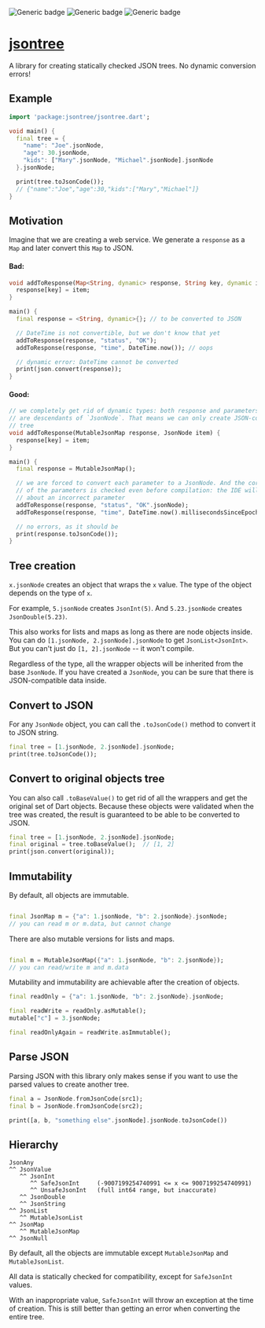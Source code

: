 ![Generic badge](https://img.shields.io/badge/status-WIP-red.svg)
![Generic badge](https://img.shields.io/badge/dart-2.17+-blue.svg)
![Generic badge](https://img.shields.io/badge/platform-VM_|_JS-blue.svg)

# [jsontree](https://github.com/rtmigo/jsontree_dart)

A library for creating statically checked JSON trees. No dynamic conversion
errors!

## Example

```dart
import 'package:jsontree/jsontree.dart';

void main() {
  final tree = {
    "name": "Joe".jsonNode,
    "age": 30.jsonNode,
    "kids": ["Mary".jsonNode, "Michael".jsonNode].jsonNode
  }.jsonNode;

  print(tree.toJsonCode());
  // {"name":"Joe","age":30,"kids":["Mary","Michael"]}
}
```

## Motivation

Imagine that we are creating a web service. We generate a `response` as a `Map`
and later convert this `Map` to JSON.

#### Bad:

```dart
void addToResponse(Map<String, dynamic> response, String key, dynamic item) {
  response[key] = item;
}

main() {
  final response = <String, dynamic>{}; // to be converted to JSON

  // DateTime is not convertible, but we don't know that yet
  addToResponse(response, "status", "OK");
  addToResponse(response, "time", DateTime.now()); // oops

  // dynamic error: DateTime cannot be converted
  print(json.convert(response));
}
```

#### Good:

``` dart
// we completely get rid of dynamic types: both response and parameters 
// are descendants of `JsonNode`. That means we can only create JSON-compatible
// tree
void addToResponse(MutableJsonMap response, JsonNode item) {
  response[key] = item;
}

main() {
  final response = MutableJsonMap();

  // we are forced to convert each parameter to a JsonNode. And the correctness 
  // of the parameters is checked even before compilation: the IDE will warn you 
  // about an incorrect parameter
  addToResponse(response, "status", "OK".jsonNode);
  addToResponse(response, "time", DateTime.now().millisecondsSinceEpoch.jsonNode);

  // no errors, as it should be
  print(response.toJsonCode());
}
```

## Tree creation

```x.jsonNode``` creates an object that wraps the `x` value. The type of the
object depends on the type of `x`.

For example, `5.jsonNode` creates `JsonInt(5)`. And `5.23.jsonNode`
creates `JsonDouble(5.23)`.

This also works for lists and maps as long as there are node objects inside. You
can do `[1.jsonNode, 2.jsonNode].jsonNode` to get `JsonList<JsonInt>`. But you
can't just do `[1, 2].jsonNode` -- it won't compile.

Regardless of the type, all the wrapper objects will be inherited from the
base `JsonNode`. If you have created a `JsonNode`, you can be sure that there is
JSON-compatible data inside.

## Convert to JSON

For any `JsonNode` object, you can call the `.toJsonCode()` method to convert it
to JSON string.

``` dart
final tree = [1.jsonNode, 2.jsonNode].jsonNode;
print(tree.toJsonCode());
```

## Convert to original objects tree

You can also call `.toBaseValue()` to get rid of all the wrappers and get the
original set of Dart objects. Because these objects were validated when the tree
was created, the result is guaranteed to be able to be converted to JSON.

``` dart
final tree = [1.jsonNode, 2.jsonNode].jsonNode;
final original = tree.toBaseValue();  // [1, 2]
print(json.convert(original));
```

## Immutability

By default, all objects are immutable.

```dart

final JsonMap m = {"a": 1.jsonNode, "b": 2.jsonNode}.jsonNode;
// you can read m or m.data, but cannot change 
```

There are also mutable versions for lists and maps.

```dart

final m = MutableJsonMap({"a": 1.jsonNode, "b": 2.jsonNode});
// you can read/write m and m.data 
```

Mutability and immutability are achievable after the creation of objects.

```dart
final readOnly = {"a": 1.jsonNode, "b": 2.jsonNode}.jsonNode;

final readWrite = readOnly.asMutable();
mutable["c"] = 3.jsonNode;

final readOnlyAgain = readWrite.asImmutable();
```

## Parse JSON

Parsing JSON with this library only makes sense if you want to use the parsed
values to create another tree.

``` dart
final a = JsonNode.fromJsonCode(src1);
final b = JsonNode.fromJsonCode(src2);

print([a, b, "something else".jsonNode].jsonNode.toJsonCode())
```

## Hierarchy

```
JsonAny
^^ JsonValue
   ^^ JsonInt
      ^^ SafeJsonInt     (-9007199254740991 <= x <= 9007199254740991)
      ^^ UnsafeJsonInt   (full int64 range, but inaccurate) 
   ^^ JsonDouble
   ^^ JsonString
^^ JsonList
   ^^ MutableJsonList
^^ JsonMap
   ^^ MutableJsonMap
^^ JsonNull
```

By default, all the objects are immutable except `MutableJsonMap`
and `MutableJsonList`.

All data is statically checked for compatibility, except for `SafeJsonInt`
values.

With an inappropriate value, `SafeJsonInt` will throw an exception at the time
of creation. This is still better than getting an error when converting the
entire tree.

